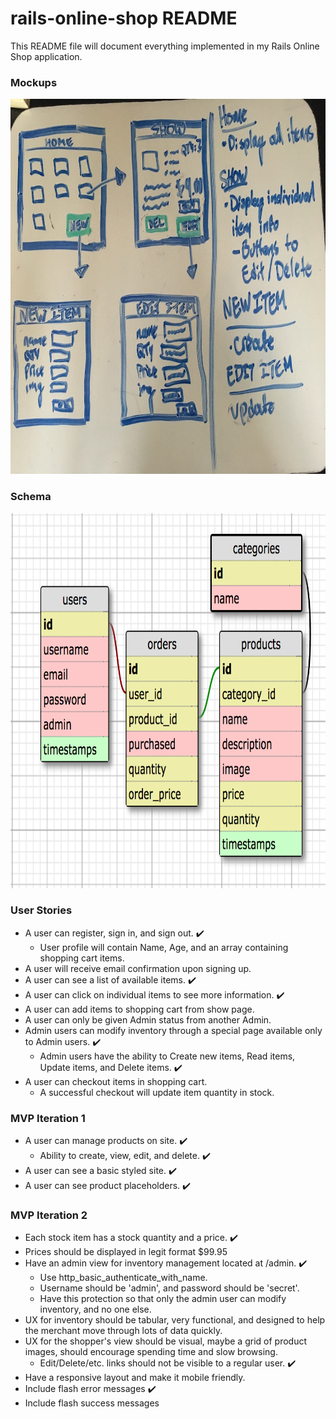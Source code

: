 # rails-online-shop README

This README file will document everything implemented in my Rails Online Shop application.

### Mockups
<img src='./mockup.jpg' alt="mock ups" width="700" height="600">

### Schema
<img src='./schema.png' alt="schema" width="700" height="600">

### User Stories
* A user can register, sign in, and sign out. :heavy_check_mark:
  * User profile will contain Name, Age, and an array containing shopping cart items.
* A user will receive email confirmation upon signing up.
* A user can see a list of available items. :heavy_check_mark:
* A user can click on individual items to see more information. :heavy_check_mark:
* A user can add items to shopping cart from show page.
* A user can only be given Admin status from another Admin.
* Admin users can modify inventory through a special page available only to Admin users. :heavy_check_mark:
  * Admin users have the ability to Create new items, Read items, Update items, and Delete items. :heavy_check_mark:
* A user can checkout items in shopping cart.
  * A successful checkout will update item quantity in stock.

### MVP Iteration 1
* A user can manage products on site. :heavy_check_mark:
  * Ability to create, view, edit, and delete. :heavy_check_mark:
* A user can see a basic styled site. :heavy_check_mark:
* A user can see product placeholders. :heavy_check_mark:

### MVP Iteration 2
* Each stock item has a stock quantity and a price. :heavy_check_mark:
* Prices should be displayed in legit format $99.95
* Have an admin view for inventory management located at /admin. :heavy_check_mark:
  * Use http_basic_authenticate_with_name.
  * Username should be 'admin', and password should be 'secret'.
  * Have this protection so that only the admin user can modify inventory, and no one else.
* UX for inventory should be tabular, very functional, and designed to help the merchant move through lots of data quickly.
* UX for the shopper's view should be visual, maybe a grid of product images, should encourage spending time and slow browsing.
  *  Edit/Delete/etc. links should not be visible to a regular user. :heavy_check_mark:
* Have a responsive layout and make it mobile friendly.
* Include flash error messages :heavy_check_mark:
* Include flash success messages